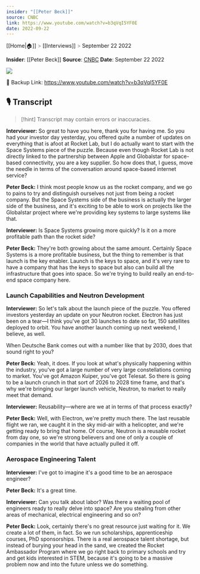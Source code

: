 ```yaml
---
insider: "[[Peter Beck]]"
source: CNBC
link: https://www.youtube.com/watch?v=b3qVqI5YF0E
date: 2022-09-22
---
```

[[Home|🏠]] <span style="color: LightSlateGray">></span> [[Interviews]] <span style="color: LightSlateGray">></span> September 22 2022

**Insider**: [[Peter Beck]]
**Source**: [CNBC](https://www.youtube.com/watch?v=b3qVqI5YF0E)
**Date**: September 22 2022

![](https://www.youtube.com/watch?v=b3qVqI5YF0E)

🔗 Backup Link: https://www.youtube.com/watch?v=b3qVqI5YF0E

## 🎙️ Transcript

>[!hint] Transcript may contain errors or inaccuracies.

**Interviewer:** So great to have you here, thank you for having me. So you had your investor day yesterday, you offered quite a number of updates on everything that is afoot at Rocket Lab, but I do actually want to start with the Space Systems piece of the puzzle. Because even though Rocket Lab is not directly linked to the partnership between Apple and Globalstar for space-based connectivity, you are a key supplier. So how does that, I guess, move the needle in terms of the conversation around space-based internet service?

**Peter Beck:** I think most people know us as the rocket company, and we go to pains to try and distinguish ourselves not just from being a rocket company. But the Space Systems side of the business is actually the larger side of the business, and it's exciting to be able to work on projects like the Globalstar project where we're providing key systems to large systems like that.

**Interviewer:** Is Space Systems growing more quickly? Is it on a more profitable path than the rocket side?

**Peter Beck:** They're both growing about the same amount. Certainly Space Systems is a more profitable business, but the thing to remember is that launch is the key enabler. Launch is the keys to space, and it's very rare to have a company that has the keys to space but also can build all the infrastructure that goes into space. So we're trying to build really an end-to-end space company here.

### Launch Capabilities and Neutron Development

**Interviewer:** So let's talk about the launch piece of the puzzle. You offered investors yesterday an update on your Neutron rocket. Electron has just been on a tear—I think you've got 30 launches to date so far, 150 satellites deployed to orbit. You have another launch coming up next weekend, I believe, as well. 

When Deutsche Bank comes out with a number like that by 2030, does that sound right to you?

**Peter Beck:** Yeah, it does. If you look at what's physically happening within the industry, you've got a large number of very large constellations coming to market. You've got Amazon Kuiper, you've got Telesat. So there is going to be a launch crunch in that sort of 2026 to 2028 time frame, and that's why we're bringing our larger launch vehicle, Neutron, to market to really meet that demand.

**Interviewer:** Reusability—where are we at in terms of that process exactly?

**Peter Beck:** Well, with Electron, we're pretty much there. The last reusable flight we ran, we caught it in the sky mid-air with a helicopter, and we're getting ready to bring that home. Of course, Neutron is a reusable rocket from day one, so we're strong believers and one of only a couple of companies in the world that have actually pulled it off.

### Aerospace Engineering Talent

**Interviewer:** I've got to imagine it's a good time to be an aerospace engineer?

**Peter Beck:** It's a great time.

**Interviewer:** Can you talk about labor? Was there a waiting pool of engineers ready to really delve into space? Are you stealing from other areas of mechanical, electrical engineering and so on?

**Peter Beck:** Look, certainly there's no great resource just waiting for it. We create a lot of them, in fact. So we run scholarships, apprenticeship courses, PhD sponsorships. There is a real aerospace talent shortage, but instead of burying your head in the sand, we created the Rocket Ambassador Program where we go right back to primary schools and try and get kids interested in STEM, because it's going to be a massive problem now and into the future unless we do something.